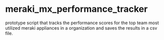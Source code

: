 # meraki_mx_performance_tracker
prototype script that tracks the performance scores for the top team most utilized meraki appliances in a organization and saves the results in a csv file.
